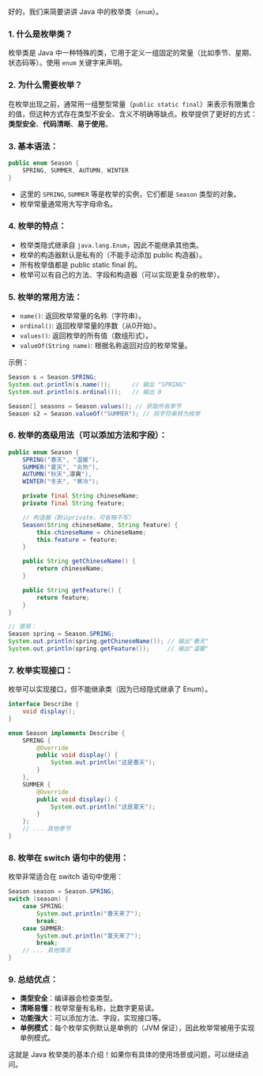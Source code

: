 好的，我们来简要讲讲 Java 中的枚举类（`enum`）。

### 1. 什么是枚举类？
枚举类是 Java 中一种特殊的类，它用于定义一组固定的常量（比如季节、星期、状态码等）。使用 `enum` 关键字来声明。

### 2. 为什么需要枚举？
在枚举出现之前，通常用一组整型常量（`public static final`）来表示有限集合的值，但这种方式存在类型不安全、含义不明确等缺点。枚举提供了更好的方式：**类型安全**、**代码清晰**、**易于使用**。

### 3. 基本语法：
```java
public enum Season {
    SPRING, SUMMER, AUTUMN, WINTER
}
```
- 这里的 `SPRING`, `SUMMER` 等是枚举的实例，它们都是 `Season` 类型的对象。
- 枚举常量通常用大写字母命名。

### 4. 枚举的特点：
- 枚举类隐式继承自 `java.lang.Enum`，因此不能继承其他类。
- 枚举的构造器默认是私有的（不能手动添加 public 构造器）。
- 所有枚举值都是 public static final 的。
- 枚举可以有自己的方法、字段和构造器（可以实现更复杂的枚举）。

### 5. 枚举的常用方法：
- `name()`: 返回枚举常量的名称（字符串）。
- `ordinal()`: 返回枚举常量的序数（从0开始）。
- `values()`: 返回枚举的所有值（数组形式）。
- `valueOf(String name)`: 根据名称返回对应的枚举常量。

示例：
```java
Season s = Season.SPRING;
System.out.println(s.name());      // 输出 "SPRING"
System.out.println(s.ordinal());   // 输出 0

Season[] seasons = Season.values(); // 获取所有季节
Season s2 = Season.valueOf("SUMMER"); // 将字符串转为枚举
```

### 6. 枚举的高级用法（可以添加方法和字段）：
```java
public enum Season {
    SPRING("春天", "温暖"),
    SUMMER("夏天", "炎热"),
    AUTUMN("秋天",凉爽"),
    WINTER("冬天", "寒冷");

    private final String chineseName;
    private final String feature;

    // 构造器（默认private，可省略不写）
    Season(String chineseName, String feature) {
        this.chineseName = chineseName;
        this.feature = feature;
    }

    public String getChineseName() {
        return chineseName;
    }

    public String getFeature() {
        return feature;
    }
}

// 使用：
Season spring = Season.SPRING;
System.out.println(spring.getChineseName()); // 输出"春天"
System.out.println(spring.getFeature());     // 输出"温暖"
```

### 7. 枚举实现接口：
枚举可以实现接口，但不能继承类（因为已经隐式继承了 Enum）。
```java
interface Describe {
    void display();
}

enum Season implements Describe {
    SPRING {
        @Override
        public void display() {
            System.out.println("这是春天");
        }
    },
    SUMMER {
        @Override
        public void display() {
            System.out.println("这是夏天");
        }
    };
    // ... 其他季节
}
```

### 8. 枚举在 switch 语句中的使用：
枚举非常适合在 switch 语句中使用：
```java
Season season = Season.SPRING;
switch (season) {
    case SPRING:
        System.out.println("春天来了");
        break;
    case SUMMER:
        System.out.println("夏天来了");
        break;
    // ... 其他情况
}
```

### 9. 总结优点：
- **类型安全**：编译器会检查类型。
- **清晰易懂**：枚举常量有名称，比数字更易读。
- **功能强大**：可以添加方法、字段，实现接口等。
- **单例模式**：每个枚举实例默认是单例的（JVM 保证），因此枚举常被用于实现单例模式。

这就是 Java 枚举类的基本介绍！如果你有具体的使用场景或问题，可以继续追问。